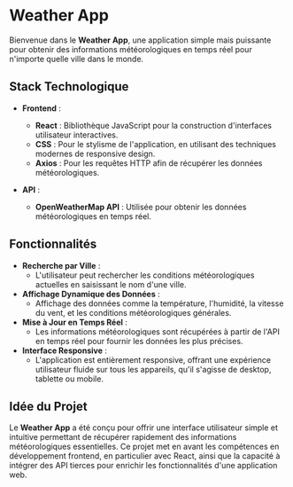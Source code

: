 # Weather App

Bienvenue dans le **Weather App**, une application simple mais puissante pour obtenir des informations météorologiques en temps réel pour n'importe quelle ville dans le monde.

## Stack Technologique

- **Frontend** :

  - **React** : Bibliothèque JavaScript pour la construction d'interfaces utilisateur interactives.
  - **CSS** : Pour le stylisme de l'application, en utilisant des techniques modernes de responsive design.
  - **Axios** : Pour les requêtes HTTP afin de récupérer les données météorologiques.

- **API** :
  - **OpenWeatherMap API** : Utilisée pour obtenir les données météorologiques en temps réel.

## Fonctionnalités

- **Recherche par Ville** :
  - L'utilisateur peut rechercher les conditions météorologiques actuelles en saisissant le nom d'une ville.
- **Affichage Dynamique des Données** :
  - Affichage des données comme la température, l'humidité, la vitesse du vent, et les conditions météorologiques générales.
- **Mise à Jour en Temps Réel** :
  - Les informations météorologiques sont récupérées à partir de l'API en temps réel pour fournir les données les plus précises.
- **Interface Responsive** :
  - L'application est entièrement responsive, offrant une expérience utilisateur fluide sur tous les appareils, qu'il s'agisse de desktop, tablette ou mobile.

## Idée du Projet

Le **Weather App** a été conçu pour offrir une interface utilisateur simple et intuitive permettant de récupérer rapidement des informations météorologiques essentielles. Ce projet met en avant les compétences en développement frontend, en particulier avec React, ainsi que la capacité à intégrer des API tierces pour enrichir les fonctionnalités d'une application web.
